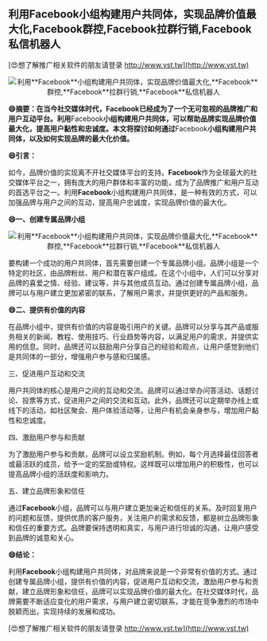 ## **利用**Facebook**小组构建用户共同体，实现品牌价值最大化,**Facebook**群控,**Facebook**拉群行销,**Facebook**私信机器人**

[😍想了解推广相关软件的朋友请登录 http://www.vst.tw](http://www.vst.tw)

 <center><img src="https://vst.tw/MP4/tuiguang/png/6.png" alt="利用**Facebook**小组构建用户共同体，实现品牌价值最大化,**Facebook**群控,**Facebook**拉群行销,**Facebook**私信机器人"></center>

**😄摘要：在当今社交媒体时代，**Facebook**已经成为了一个无可忽视的品牌推广和用户互动平台。利用**Facebook**小组构建用户共同体，可以帮助品牌实现品牌价值最大化，提高用户黏性和忠诚度。本文将探讨如何通过**Facebook**小组构建用户共同体，以及如何实现品牌的最大化价值。**

**😄引言：**

如今，品牌价值的实现离不开社交媒体平台的支持。**Facebook**作为全球最大的社交媒体平台之一，拥有庞大的用户群体和丰富的功能，成为了品牌推广和用户互动的首选平台之一。利用**Facebook**小组构建用户共同体，是一种有效的方式，可以加强品牌与用户之间的互动，提高用户忠诚度，实现品牌价值的最大化。

**😄一、创建专属品牌小组**

 <center><img src="https://vst.tw/MP4/tuiguang/png/0.png" alt="利用**Facebook**小组构建用户共同体，实现品牌价值最大化,**Facebook**群控,**Facebook**拉群行销,**Facebook**私信机器人"></center>

要构建一个成功的用户共同体，首先需要创建一个专属品牌小组。品牌小组是一个特定的社区，由品牌粉丝、用户和潜在客户组成。在这个小组中，人们可以分享对品牌的喜爱之情、经验、建议等，并与其他成员互动。通过创建专属品牌小组，品牌可以与用户建立更加紧密的联系，了解用户需求，并提供更好的产品和服务。

**😄二、提供有价值的内容**

在品牌小组中，提供有价值的内容是吸引用户的关键。品牌可以分享与其产品或服务相关的新闻、教程、使用技巧、行业趋势等内容，以满足用户的需求，并提供实用的信息。同时，品牌还可以鼓励用户分享自己的经验和观点，让用户感觉到他们是共同体的一部分，增强用户参与感和归属感。

三、促进用户互动和交流

用户共同体的核心是用户之间的互动和交流。品牌可以通过举办问答活动、话题讨论、投票等方式，促进用户之间的交流和互动。此外，品牌还可以定期举办线上或线下的活动，如社区聚会、用户体验活动等，让用户有机会亲身参与，增加用户黏性和忠诚度。

四、激励用户参与和贡献

为了激励用户参与和贡献，品牌可以设立奖励机制。例如，每个月选择最佳回答者或最活跃的成员，给予一定的奖励或特权。这样既可以增加用户的积极性，也可以提高品牌小组的活跃度和影响力。

五、建立品牌形象和信任

通过**Facebook**小组，品牌可以与用户建立更加亲近和信任的关系。及时回复用户的问题和反馈，提供优质的客户服务，关注用户的需求和反馈，都是树立品牌形象和信任的重要方式。品牌要保持透明和真实，与用户进行坦诚的沟通，让用户感受到品牌的诚意和关心。

**😄结论：**

利用**Facebook**小组构建用户共同体，对品牌来说是一个非常有价值的方式。通过创建专属品牌小组，提供有价值的内容，促进用户互动和交流，激励用户参与和贡献，建立品牌形象和信任，品牌可以实现品牌价值的最大化。在社交媒体时代，品牌需要不断适应变化的用户需求，与用户建立密切联系，才能在竞争激烈的市场中脱颖而出，实现持续的发展和成功。

[😍想了解推广相关软件的朋友请登录 http://www.vst.tw](http://www.vst.tw)



